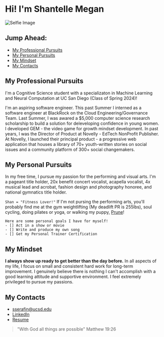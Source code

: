# Hi! I'm Shantelle Megan

![Selfie Image](https://cdn.myportfolio.com/3aee7b80-0f9b-44e9-80e2-e47954290ede/8fad25be-d64c-465a-ae81-944395ff7439_rw_1920.jpg?h=76545c7d32d5deff06aa4dd700e79cee)

## Jump Ahead:
  - [My Professional Pursuits](#my-professional-pursuits)
  - [My Personal Pursuits](#my-personal-pursuits)
  - [My Mindset](#my-mindset)
  - [My Contacts](#my-contacts)

## My Professional Pursuits 
I'm a Cognitive Science student with a specializaton in Machine Learning and Neural Computation at UC San Diego (Class of Spring 2024)! 

I'm an aspiring software engineer. This past Summer I interned as a software engineer at BlackRock on the Cloud Engineering/Governance Team. Last Summer, I was awared a $5,000 computer science research scholarship to build a solution for deleveloping confidence in young women. I developed GEM - the video game for growth mindset development. In past years, I was the Director of Product at Novelly - EdTech NonProfit Publisher. At Novelly, I launched their principal product - a progressive web application that houses a library of 70+ youth-written stories on social issues and a community platform of 300+ social changemakers.

## My Personal Pursuits
In my free time, I pursue my passion for the performing and visual arts. I'm a pageant title holder, 20x benefit concert vocalist, acapella vocalist, 4x musical lead and acrobat, fashion design and photography honoree, and national gymnatics title holder. 

`Shan = "Fitness Lover!"` If I'm not pursing the performing arts, you'll probably find me at the gym weightlifting (My deadlift PR is 255lbs), soul cycling, doing pilates or yoga, or walking my puppy, [Prune](https://www.instagram.com/brunomars_serafin/)! 

    Here are some personal goals I have for myself!
    - [] Act in a show or movie
    - [] Write and produce my own song
    - [] Get my Personal Trainer Certification

## My Mindset
**I always show up ready to get better than the day before.** In all aspects of my life, I focus on small and consistent hard work for long-term improvement. I genuinely believe there is nothing I can't accomplish with a good learning attitude and supportive environment. I feel extremely privileged to pursue my passions. 

## My Contacts
- sserafin@ucsd.edu
- [LinkedIn](https://www.linkedin.com/in/shantellemeganserafin/)
- [Resume](/Resume_Serafin.pdf)

> "With God all things are possible" Matthew 19:26 
